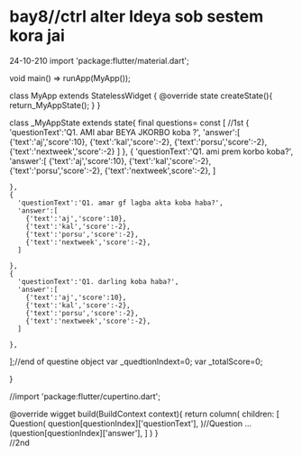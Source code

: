 # bay8//ctrl alter ldeya sob sestem kora jai
24-10-210
import 'package:flutter/material.dart';

void main() => runApp(MyApp());


class MyApp extends StatelessWidget {
   @override
  state <StatelessWidget> createState(){
     return_MyAppState();
   }
}

class _MyAppState extends state<MyApp>{
  final questions= const [
    //1st
    {
      'questionText':'Q1. AMI abar BEYA JKORBO koba ?',
      'answer':[
        {'text':'aj','score':10},
        {'text':'kal','score':-2},
        {'text':'porsu','score':-2},
        {'text':'nextweek','score':-2}
      ]
    },
    {
      'questionText':'Q1. ami prem korbo koba?',
      'answer':[
        {'text':'aj','score':10},
        {'text':'kal','score':-2},
        {'text':'porsu','score':-2},
        {'text':'nextweek',score':-2},
      ]

    },
    {
      'questionText':'Q1. amar gf lagba akta koba haba?',
      'answer':[
        {'text':'aj','score':10},
        {'text':'kal','score':-2},
        {'text':'porsu','score':-2},
        {'text':'nextweek','score':-2},
      ]

    },
    {
      'questionText':'Q1. darling koba haba?',
      'answer':[
        {'text':'aj','score':10},
        {'text':'kal','score':-2},
        {'text':'porsu','score':-2},
        {'text':'nextweek','score':-2},
      ]

    },
  ];//end of questine object
var _quedtionIndext=0;
var _totalScore=0;

}
   
//import 'package:flutter/cupertino.dart';

@override
wigget build(BuildContext context){
  return column(
    children: [
      Question(
          question[questionIndex]['questionText'],
      )//Question
        ...(question[questionIndex]['answer'],
    ]
  )
}   
  //2nd 
   
   <DOCTPY html>
      <html long="en">
         <head>
            <meta charset="UTF-8">
            <meta name
   
   

